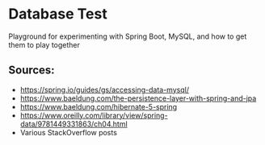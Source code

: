 # Database Test

Playground for experimenting with Spring Boot, MySQL, and how to get them to play together

## Sources:

* https://spring.io/guides/gs/accessing-data-mysql/
* https://www.baeldung.com/the-persistence-layer-with-spring-and-jpa
* https://www.baeldung.com/hibernate-5-spring
* https://www.oreilly.com/library/view/spring-data/9781449331863/ch04.html
* Various StackOverflow posts